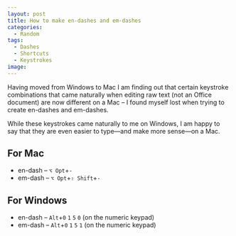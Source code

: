 ```yaml
---
layout: post
title: How to make en-dashes and em-dashes
categories: 
  - Random
tags:
  - Dashes
  - Shortcuts
  - Keystrokes
image:
---
```


Having moved from Windows to Mac I am finding out that certain keystroke
combinations that came naturally when editing raw text (not an Office document) are 
now different on a Mac – I found myself lost when trying to create en-dashes and em-dashes. 

While these keystrokes came naturally to me on Windows, I am happy to say that they 
are even easier to type—and make more sense—on a Mac.

<!--end-of-excerpt-->


## For Mac
* en-dash – `⌥ Opt`+`-` 
* em-dash – `⌥ Opt`+`⇧ Shift`+`-`
 
## For Windows
* en-dash – `Alt`+`0` `1` `5` `0` (on the numeric keypad)
* em-dash – `Alt`+`0` `1` `5` `1` (on the numeric keypad)

